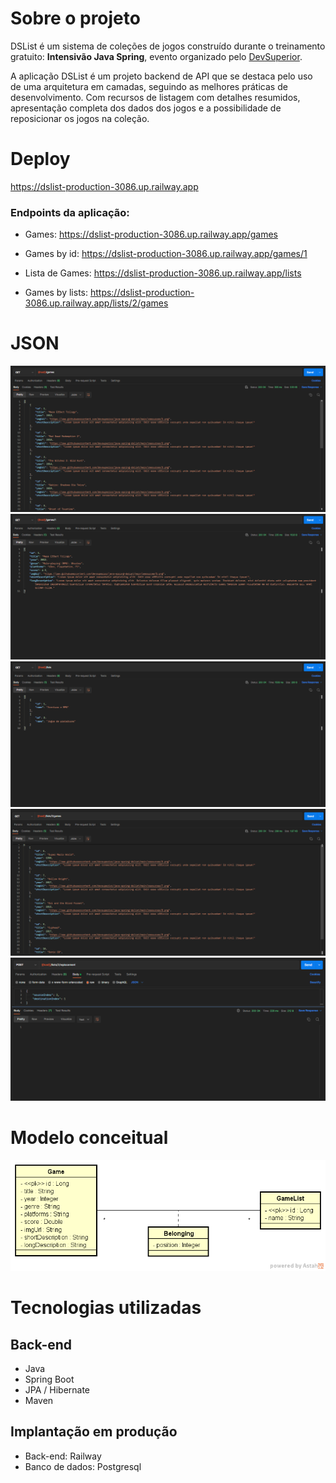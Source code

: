 # Sobre o projeto

DSList é um sistema de coleções de jogos construído durante o treinamento gratuito: **Intensivão Java Spring**, evento organizado pelo [DevSuperior](https://devsuperior.com "Site - DevSuperior").

A aplicação DSList é um projeto backend de API que se destaca pelo uso de uma arquitetura em camadas, seguindo as melhores práticas de desenvolvimento. Com recursos de listagem com detalhes resumidos, apresentação completa dos dados dos jogos e a possibilidade de reposicionar os jogos na coleção.

# Deploy

https://dslist-production-3086.up.railway.app

### Endpoints da aplicação:

- Games: https://dslist-production-3086.up.railway.app/games

- Games by id: https://dslist-production-3086.up.railway.app/games/1

- Lista de Games: https://dslist-production-3086.up.railway.app/lists

- Games by lists: https://dslist-production-3086.up.railway.app/lists/2/games


# JSON
![games](./src/main/resources//static/imgs/games.png)
![games by id](./src/main/resources//static/imgs/games-by-id.png)
![lists](./src/main/resources//static/imgs/lists.png)
![games by list](./src/main/resources/static/imgs/games-by-list.png)
![list replacement](./src/main/resources/static/imgs/list-replacement.png)

# Modelo conceitual

![Modelo Conceitual](https://raw.githubusercontent.com/devsuperior/java-spring-dslist/main/resources/dslist-model.png)

# Tecnologias utilizadas

## Back-end

- Java
- Spring Boot
- JPA / Hibernate
- Maven

## Implantação em produção

- Back-end: Railway
- Banco de dados: Postgresql

